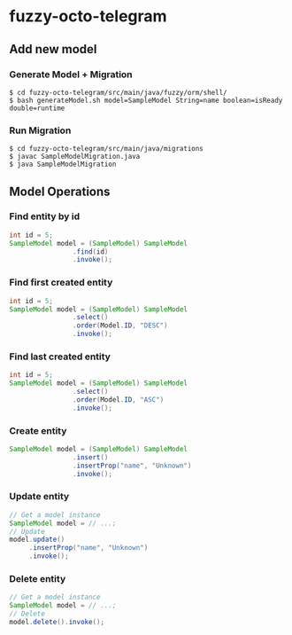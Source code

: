 # fuzzy-octo-telegram

## Add new model

### Generate Model + Migration
```
$ cd fuzzy-octo-telegram/src/main/java/fuzzy/orm/shell/
$ bash generateModel.sh model=SampleModel String=name boolean=isReady double=runtime
```

### Run Migration
```
$ cd fuzzy-octo-telegram/src/main/java/migrations
$ javac SampleModelMigration.java
$ java SampleModelMigration
```

## Model Operations

### Find entity by id

```java
int id = 5;
SampleModel model = (SampleModel) SampleModel
                .find(id)
                .invoke();
```

### Find first created entity

```java
int id = 5;
SampleModel model = (SampleModel) SampleModel
                .select()
                .order(Model.ID, "DESC")
                .invoke();
```

### Find last created entity

```java
int id = 5;
SampleModel model = (SampleModel) SampleModel
                .select()
                .order(Model.ID, "ASC")
                .invoke();
```

### Create entity

```java
SampleModel model = (SampleModel) SampleModel
                .insert()
                .insertProp("name", "Unknown")
                .invoke();
```

### Update entity

```java
// Get a model instance
SampleModel model = // ...;
// Update                
model.update()
     .insertProp("name", "Unknown")
     .invoke();
```

### Delete entity

```java
// Get a model instance
SampleModel model = // ...;
// Delete                
model.delete().invoke();
```

